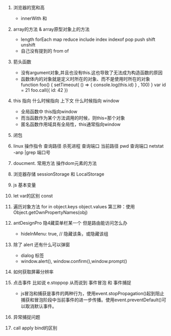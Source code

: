 1.  浏览器的宽和高
    *   innerWith 和 
2.  array的方法 & array原型对象上的方法 
    *   length forEach map reduce include index indexof pop push shift unshift
    *   自己没有提到的 from of
3.  箭头函数 
    *   没有argument对象,并且也没有this.这也导致了无法成为构造函数的原因
    *   函数体内的对象就是定义时所在的对象、而不是使用时所在的对象
        function foo() {
            setTimeout(
                () => {
                    console.log(this.id)
                }
                , 100)
        }
        var id = 21
        foo.call({ id: 42 })
    

4.  this  指向 什么时候指向 上下文 什么时候指向 window
    *   全局函数中 this指向window
    *   而当函数作为某个方法调用的时候，则this=那个对象
    *   匿名函数作用域具有全局性，this通常指向window


5.  闭包
6.  linux 操作指令 查询路径 杀死进程 查询端口
    当前路径 pwd
    查询端口 netstat  -anp  |grep   端口号
7.  doucment. 常用方法 操作dom元素的方法 
8.  浏览器存储 sessionStorage 和 LocalStorage
9.  js 基本变量 
10. let var的区别 const
11. 遍历对象方法 for in  object.keys object.values 第三种：使用Object.getOwnPropertyNames(obj)
12. antDesignPro 隐4藏菜单栏某一个 但是路由能访问怎么办
    * hideInMenu: true,  // 隐藏该条，或隐藏该组
13. 除了 alert 还有什么可以弹窗
    * dialog 标签 
    * window.alert(), window.confirm(),window.prompt()
14. 如何获取屏幕分辨率
15. 点击事件 比如说 e.stoppop 从而说到 事件冒泡 和 事件捕捉
    *   js冒泡和捕获是事件的两种行为，使用event.stopPropagation()起到阻止捕获和冒泡阶段中当前事件的进一步传播。使用event.preventDefault()可以取消默认事件。
16. 异常捕捉问题
17. call apply bind的区别